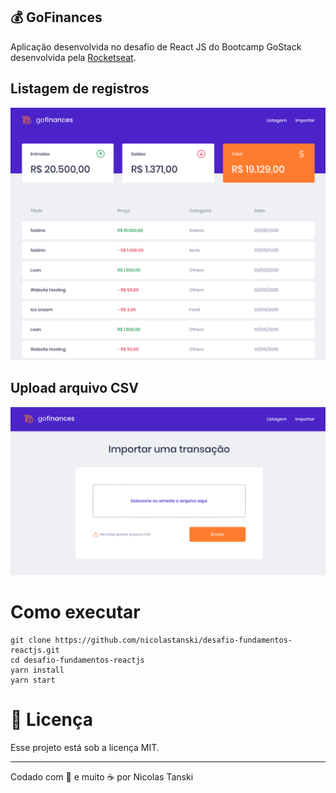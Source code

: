 ## 💰 GoFinances

Aplicação desenvolvida no desafio de React JS do Bootcamp GoStack desenvolvida pela [Rocketseat](https://rocketseat.com.br).

## Listagem de registros
![GoFinances List](./assets/GoFinancesList.png)


## Upload arquivo CSV
![GoFinances List](./assets/GoFinancesUpload.png)

# Como executar

```
git clone https://github.com/nicolastanski/desafio-fundamentos-reactjs.git
cd desafio-fundamentos-reactjs
yarn install
yarn start
```

# 📝 Licença

Esse projeto está sob a licença MIT.

---
Codado com 💙 e muito ☕️ por Nicolas Tanski
